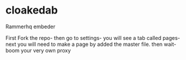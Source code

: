 # cloakedab
Rammerhq embeder


First Fork the repo- then go to settings- you will see a tab called pages-
next you will need to make a page by added the master file. then wait-
boom your very own proxy
